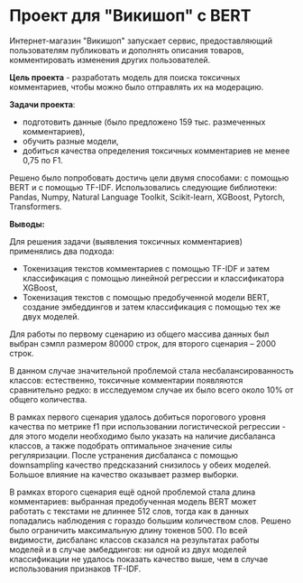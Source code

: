 # Проект для "Викишоп" с BERT

Интернет-магазин "Викишоп" запускает сервис, предоставляющий пользователям публиковать и дополнять описания товаров, комментировать изменения других пользователей. 

**Цель проекта** - разработать модель для поиска токсичных комментариев, чтобы можно было отправлять их на модерацию.

**Задачи проекта**:
* подготовить данные (было предложено 159 тыс. размеченных комментариев),
* обучить разные модели,
* добиться качества определения токсичных комментариев не менее 0,75 по F1.

Решено было попробовать достичь цели двумя способами: с помощью BERT и с помощью TF-IDF. Использовались следующие библиотеки: Pandas, Numpy, Natural Language Toolkit, Scikit-learn, XGBoost, Pytorch, Transformers.

**Выводы:**

Для решения задачи (выявления токсичных комментариев) применялись два подхода:
* Токенизация текстов комментариев с помощью TF-IDF и затем классификация с помощью линейной регрессии и классификатора XGBoost,
* Токенизация текстов с помощью предобученной модели BERT, создание эмбеддингов и затем классификация с помощью тех же двух моделей.

Для работы по первому сценарию из общего массива данных был выбран сэмпл размером 80000 строк, для второго сценария – 2000 строк.

В данном случае значительной проблемой стала несбалансированность классов: естественно, токсичные комментарии появляются сравнительно редко: в исследуемом случае их было всего около 10% от общего количества.

В рамках первого сценария удалось добиться порогового уровня качества по метрике f1 при использовании логистической регрессии - для этого модели необходимо было указать на наличие дисбаланса классов, а также подобрать оптимальное значение силы регуляризации. После устранения дисбаланса с помощью downsampling качество предсказаний снизилось у обеих моделей. Большое влияние на качество оказывает размер выборки.

В рамках второго сценария ещё одной проблемой стала длина комментариев: выбранная предобученная модель BERT может работать с текстами не длиннее 512 слов, тогда как в данных попадались наблюдения с гораздо большим количеством слов. Решено было ограничить максимальную длину токенов 500. 
По всей видимости, дисбаланс классов сказался на результатах работы моделей и в случае эмбеддингов: ни одной из двух моделей классификации не удалось показать качество выше, чем в случае использования признаков TF-IDF.
